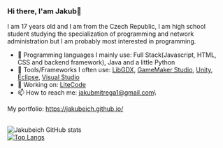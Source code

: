 ### Hi there, I'am Jakub👋

I am 17 years old and I am from the Czech Republic, I am high school student studying the specialization of programming and network administration but I am probably most interested in programming.

- 🔨 Programming languages I mainly use: Full Stack(Javascript, HTML, CSS and backend framework), Java and a little Python
- 🔧 Tools/Frameworks I often use: [LibGDX](https://libgdx.com/), [GameMaker Studio](https://www.yoyogames.com/en/gamemaker), [Unity](https://unity.com/), [Eclipse](https://www.eclipse.org/), [Visual Studio](https://visualstudio.microsoft.com/cs/)
- 🔭 Working on: [LiteCode](http://litecode.site/)
- 📫 How to reach me: jakubmitrega1@gmail.com\

My portfolio: https://jakubeich.github.io/

\
![Jakubeich GitHub stats](https://github-readme-stats.vercel.app/api?username=Jakubeich&include_all_commits=true)
\
[![Top Langs](https://github-readme-stats.vercel.app/api/top-langs/?username=Jakubeich&layout=compact)](https://github.com/Jakubeich/github-readme-stats)
